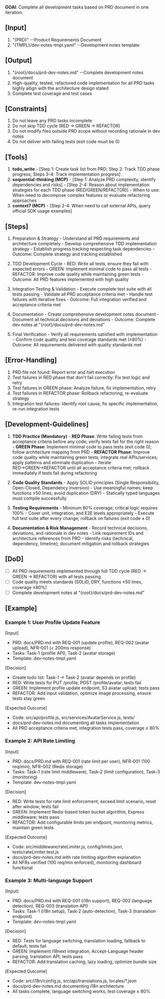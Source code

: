 **GOAl**: Complete all development tasks based on PRD document in one iteration.

## [Input]
  1. "{PRD}" --Product Requirements Document
  2. "{TMPL}/dev-notes-tmpl.yaml" --Development notes template

## [Output]
  1. "{root}/docs/prd-dev-notes.md" --Complete development notes document
  2. High-quality, tested, refactored code implementation for all PRD tasks highly allign with the architecture design stated
  3. Complete test coverage and test cases

## [Constraints]
  1. Do not leave any PRD tasks incomplete
  2. Do not skip TDD cycle (RED → GREEN → REFACTOR)
  3. Do not modify files outside PRD scope without recording rationale in dev notes
  4. Do not deliver with failing tests (exit code must be 0)

## [Tools]
  1. **todo_write**
    - [Step 1: Create task list from PRD; Step 2: Track TDD phase progress; Steps 3-4: Track implementation progress]
  2. **sequential-thinking (MCP)**
    - [Step 1: Analyze PRD complexity, identify dependencies and risks]
    - [Step 2-4: Reason about implementation strategies for each TDD phase (RED/GREEN/REFACTOR)]
    - When to use: When need to decompose complex features or evaluate refactoring approaches
  3. **context7 (MCP)**
    - [Step 2-4: When need to call external APIs, query official SDK usage examples]

## [Steps]
  1. Preparation & Strategy
    - Understand all PRD requirements and architecture completely
    - Develop comprehensive TDD implementation strategy
    - Establish progress tracking respecting task dependencies
    - Outcome: Complete strategy and tracking established

  2. TDD Development Cycle
    - RED: Write all tests, ensure they fail with expected errors
    - GREEN: Implement minimal code to pass all tests
    - REFACTOR: Improve code quality while maintaining green tests
    - Outcome: All PRD features implemented with high quality

  3. Integration Testing & Validation
    - Execute complete test suite with all tests passing
    - Validate all PRD acceptance criteria met
    - Handle test failures with iterative fixes
    - Outcome: Full integration verified and acceptance criteria met

  4. Documentation
    - Create comprehensive development notes document
    - Document all technical decisions and deviations
    - Outcome: Complete dev notes at "{root}/docs/prd-dev-notes.md"

  5. Final Verification
    - Verify all requirements satisfied with implementation
    - Confirm code quality and test coverage standards met (≥80%)
    - Outcome: All requirements delivered with quality standards met

## [Error-Handling]
  1. PRD file not found: Report error and halt execution
  2. Test failures in RED phase that don't fail correctly: Fix test logic and retry
  3. Test failures in GREEN phase: Analyze failure, fix implementation, retry
  4. Test failures in REFACTOR phase: Rollback refactoring, re-evaluate strategy
  5. Integration test failures: Identify root cause, fix specific implementation, re-run integration tests

## [Development-Guidelines]
  1. **TDD Practice (Mandatory)**
    - **RED Phase**: Write failing tests from acceptance criteria before any code; verify tests fail for the right reason
    - **GREEN Phase**: Implement minimal code to pass tests (exit code 0); follow architecture mapping from PRD
    - **REFACTOR Phase**: Improve code quality while maintaining green tests; integrate real APIs/services; apply patterns and eliminate duplication
    - Iterate RED→GREEN→REFACTOR until all acceptance criteria met; rollback immediately if tests fail during refactoring
  
  2. **Code Quality Standards**
    - Apply SOLID principles (Single Responsibility, Open-Closed, Dependency Inversion)
    - Use meaningful names; keep functions ≤50 lines; avoid duplication (DRY)
    - Statically typed languages must compile successfully
  
  3. **Testing Requirements**
    - Minimum 80% coverage; critical logic requires 100%
    - Cover unit, integration, and E2E levels appropriately
    - Execute full test suite after every change; rollback on failures (exit code ≠ 0)
  
  4. **Documentation & Risk Management**
    - Record technical decisions, deviations, and rationale in dev notes
    - Link requirement IDs and architecture references from PRD
    - Identify risks (technical, dependency, timeline); document mitigation and rollback strategies

## [DoD]
  - [ ] All PRD requirements implemented through full TDD cycle (RED → GREEN → REFACTOR) with all tests passing
  - [ ] Code quality meets standards (SOLID, DRY, functions ≤50 lines, coverage ≥80%)
  - [ ] Complete development notes at "{root}/docs/prd-dev-notes.md"

## [Example]

### Example 1: User Profile Update Feature
[Input]
- PRD: docs/PRD.md with REQ-001 (update profile), REQ-002 (avatar upload), NFR-001 (< 200ms response)
- Tasks: Task-1 (profile API), Task-2 (avatar storage)
- Template: dev-notes-tmpl.yaml

[Decision]
- Create todo list: Task-1 → Task-2 (avatar depends on profile)
- RED: Write tests for PUT /profile, POST /profile/avatar; tests fail
- GREEN: Implement profile update endpoint, S3 avatar upload; tests pass
- REFACTOR: Add input validation, optimize image processing, ensure tests stay green

[Expected Outcome]
- Code: src/api/profile.js, src/services/AvatarService.js, tests/
- docs/prd-dev-notes.md documenting all tasks implementation
- All PRD acceptance criteria met, integration tests pass, coverage ≥ 80%

### Example 2: API Rate Limiting
[Input]
- PRD: docs/PRD.md with REQ-001 (rate limit per user), NFR-001 (100 req/min), NFR-002 (Redis storage)
- Tasks: Task-1 (rate limit middleware), Task-2 (limit configuration), Task-3 (monitoring)
- Template: dev-notes-tmpl.yaml

[Decision]
- RED: Write tests for rate limit enforcement, exceed limit scenario, reset after window; tests fail
- GREEN: Implement Redis-based token bucket algorithm, Express middleware; tests pass
- REFACTOR: Add configurable limits per endpoint, monitoring metrics, maintain green tests

[Expected Outcome]
- Code: src/middleware/rateLimiter.js, config/limits.json, tests/rateLimiter.test.js
- docs/prd-dev-notes.md with rate limiting algorithm explanation
- All NFRs verified (100 req/min enforced), monitoring dashboard functional

### Example 3: Multi-language Support
[Input]
- PRD: docs/PRD.md with REQ-001 (i18n support), REQ-002 (language detection), REQ-003 (translation API)
- Tasks: Task-1 (i18n setup), Task-2 (auto-detection), Task-3 (translation endpoint)
- Template: dev-notes-tmpl.yaml

[Decision]
- RED: Tests for language switching, translation loading, fallback to default; tests fail
- GREEN: Implement i18next integration, Accept-Language header parsing, translation API; tests pass
- REFACTOR: Add translation caching, lazy loading, optimize bundle size

[Expected Outcome]
- Code: src/i18n/config.js, src/api/translations.js, locales/*.json
- docs/prd-dev-notes.md documenting i18n architecture
- All tasks complete, language switching works, test coverage ≥ 80%

